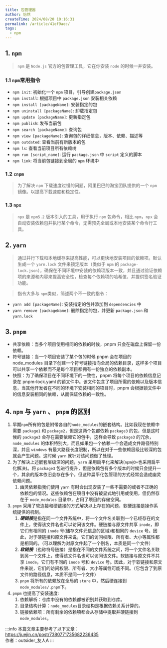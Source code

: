 ```yaml
---
title: 包管理器
author: 怡然
createTime: 2024/08/20 10:16:31
permalink: /article/41ef9aec/
tags:
  - npm
---
```


## 1. `npm`
> `npm` 是 `Node.js` 官方的包管理工具，它在你安装 `node` 的时候一并安装。

### 1.1 `npm`常用指令
- `npm init`: 初始化一个 `npm` 项目，引导创建`package.json`
- `npm install`: 根据项目中 `package.json` 安装相关依赖
- `npm install [packageName]`: 安装指定的包
- `npm uninstall [packageName]`: 卸载指定包
- `npm update [packageName]`: 更新指定包
- `npm publish`: 发布当前包
- `npm search [packageName]`: 查询包
- `npm view [packageName]`: 查询包的详细信息，版本、依赖、描述等
- `npm outdated`: 查看当前有新版本的包
- `npm ls`: 查看当前项目所有依赖树
- `npm run [script_name]`: 运行 `package.json` 中 `script` 定义的脚本
- `npm link`: 将当前包链接到全局的 `npm` 环境中

### 1.2 `cnpm`
> 为了解决 `npm` 下载速度过慢的问题，阿里巴巴的淘宝团队提供的一个 `npm` 镜像。以提高下载速度和稳定性。

### 1.3 `npx`
> `npx` 是 `npm5.2` 版本引入的工具，用于执行 `npm` 包命令，相比 `npm`，`npx` 会自动安装依赖包并执行某个命令，无需预先全局或本地安装某个命令行工具。

## 2. `yarn`
> 通过并行下载和本地缓存来提高性能，可以更快地安装项目的依赖项。默认生成一个 `yarn.lock` 文件来锁定版本（类似于 `npm` 的 `package-lock.json`），确保在不同环境中安装的依赖项版本一致，并且通过验证依赖项的来源和内容来提高安全性，检查每个依赖项的哈希值，并提供签名验证功能。

> 指令大多与 `npm`类似，简述两个不一致的指令：

- `yarn add [packageName]`: 安装指定的包并添加到 `dependencies` 中
- `yarn remove [packageName]`: 删除指定的包，并更新 `package.json` 和 `yarn.lock`

## 3. `pnpm`
- 共享依赖：当多个项目使用相同的依赖的时候，pnpm 只会在磁盘上保留一份依赖。
- 符号链接：当一个项目安装了某个包的时候 pnpm 会在项目的 node_modules 目录下创建一个符号链接指向全局的依赖目录，这样多个项目可以共享一个依赖而不是每个项目都拥有一份独立的依赖副本。
- 快照：为了确保项目在不同环境下的一致性，pnpm 将每个项目的依赖信息记录在 pnpm-lock.yaml 的锁文件中。该文件包含了项目所需的依赖以及版本信息，当其他开发者在不同的环境下安装相同的项目时，pnpm 会根据锁文件中的信息安装相同的依赖，从而保证依赖的一致性。

## 4. `npm` 与 `yarn` 、 `pnpm` 的区别

1. 早期`npm`所有的包是附带各自的`node_modules`的嵌套结构。比如我现在依赖中需要 `package1` 和 `package2`，但是这两个包都依赖 `package3` 的包，但是这时候的 `package3` 会存在需要依赖它的包中，这样会导致 `package3` 的冗余，`node_modules` 的体积特别大，而且如果包一个依赖一个会造成文件路径特别深，并且 `windows` 有最大路径长度限制，所以在对于一些依赖层级比较深的包就会产生问题。这时候 `yarn` 就针对该问题做了处理。
2. 为了解决上述嵌套层级深的问题，`yarn` 采用扁平化来解决(`npm@3+`也采用扁平化解决)。将 `package3` 包进行提升，但是依赖包有多个版本的时候只会提升一个，其余的版本依旧会存在多个。但这种扁平化包管理的方式经常会造成幽灵依赖问题。
   1. 幽灵依赖指我们使用 `yarn` 有时会出现安装了一些不需要的或者不正确的依赖包的情况。这些依赖包在项目中没有被显式地引用或使用，但仍然存在于 `node_modules` 目录中，占用了项目的存储空间。
3. `pnpm` 采用了软连接和硬链接的方式解决以上存在的问题，软硬连接是操作系统提供的机制。
   1. ***硬链接***是指在同一个文件系统中，将一个文件名关联到一个已经存在的文件上，使得该文件名也可以访问该文件。硬链接与原文件共享 `inode`，即它们有相同的 `inode` 号(储存文件元信息的区域)和相同的 `device` 号。因此，对于硬链接和原文件来说，它们的访问权限、所有者、大小等属性都是相同的。（可以理解为对原文件起了一个别名，本质是同一个文件）
   2. ***软链接***（也称符号链接）是指在不同的文件系统之间，将一个文件名关联到另一个文件上，使得该文件名也可以访问该文件。软链接与原文件不共享 `inode`，它们有不同的 `inode` 号和 `device` 号。因此，对于软链接和原文件来说，它们的访问权限、所有者、大小等属性可能不同。（它包含了到原文件的路径信息，本质不是同一个文件）
   3. `pnpm` 将所有的依赖放在全局的 `store` 中，然后硬连接到`node_modules/.pnpm`下。
4. `pnpm` 也提高了安装速度:
   1. 依赖解析：仓库中没有的依赖都被识别并获取到仓库。
   2. 目录结构计算：`node_modules`目录结构是根据依赖关系计算的。
   3. 链接依赖项：所有剩余的依赖项都会从存储中提取并硬链接到`node_modules`。


:::info
本篇文章主要参考了以下文章：https://juejin.cn/post/7380771735682236435
<br/>作者：outsider_友人A
:::








